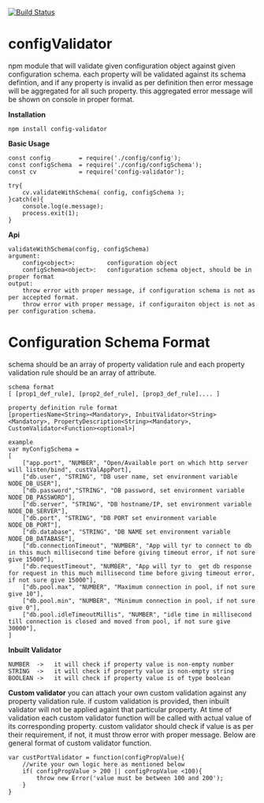 [![Build Status](https://travis-ci.org/krvikash35/configValidator.svg?branch=master)](https://travis-ci.org/krvikash35/configValidator)
# configValidator
npm module that will validate given configuration object against given configuration schema. each property will be validated against
its schema defintion, and if any property is invalid as per definition then error message will be aggregated for all such property.
this aggregated error message will be shown on console in proper format.

**Installation**
```
npm install config-validator
```

**Basic Usage**
```
const config        = require('./config/config');
const configSchema  = require('./config/configSchema');
const cv            = require('config-validator');

try{
    cv.validateWithSchema( config, configSchema );
}catch(e){
    console.log(e.message);
    process.exit(1);
}
```

**Api**
```
validateWithSchema(config, configSchema)
argument: 
    config<object>:         configuration object
    configSchema<object>:   configuration schema object, should be in proper format
output:
    throw error with proper message, if configuration schema is not as per accepted format.
    throw error with proper message, if configuraiton object is not as per configuration schema.
```

# Configuration Schema Format
schema should be an array of property validation rule and each property validation rule should be an array of attribute.
```
schema format
[ [prop1_def_rule], [prop2_def_rule], [prop3_def_rule].... ]

property definition rule format
[propertiesName<String><Mandatory>, InbuitValidator<String><Mandatory>, PropertyDescription<String><Mandatory>, CustomValidator<Function><optional>]

example
var myConfigSchema = 
[
    ["app.port", "NUMBER", "Open/Available port on which http server will listen/bind", custValAppPort],
    ["db.user", "STRING", "DB user name, set environment variable NODE_DB_USER"],
    ["db.password","STRING", "DB password, set environment variable NODE_DB_PASSWORD"],
    ["db.server", "STRING", "DB hostname/IP, set environment variable NODE_DB_SERVER"],
    ["db.port", "STRING", "DB PORT set environment variable NODE_DB_PORT"],
    ["db.database", "STRING", "DB NAME set environment variable NODE_DB_DATABASE"],
    ["db.connectionTimeout", "NUMBER", "App will tyr to connect to db in this much millisecond time before giving timeout error, if not sure give 15000"],
    ["db.requestTimeout", "NUMBER", "App will tyr to  get db response for request in this much millisecond time before giving timeout error, if not sure give 15000"],
    ["db.pool.max", "NUMBER", "Maximum connection in pool, if not sure give 10"],
    ["db.pool.min", "NUMBER", "Minimum connection in pool, if not sure give 0"],
    ["db.pool.idleTimeoutMillis", "NUMBER", "idle time in millisecond till connection is closed and moved from pool, if not sure give 30000"],
]
```
**Inbuilt Validator**
```
NUMBER  ->   it will check if property value is non-empty number
STRING  ->   it will check if property value is non-empty string
BOOLEAN ->   it will check if property value is of type boolean
```

**Custom validator**
you can attach your own custom validation against any property validation rule. if custom validation is provided, then inbuilt 
validator will not be applied againt that particular property. At time of validation each custom validator function will be called with actual value of its corresponding property. custom validator should check if value is as per their requirement, if not, it must throw 
error with proper message. Below are general format of custom validator function.
```
var custPortValidator = function(configPropValue){
    //write your own logic here as mentioned below
    if( configPropValue > 200 || configPropValue <100){
        throw new Error('value must be between 100 and 200');
    }
}
```

